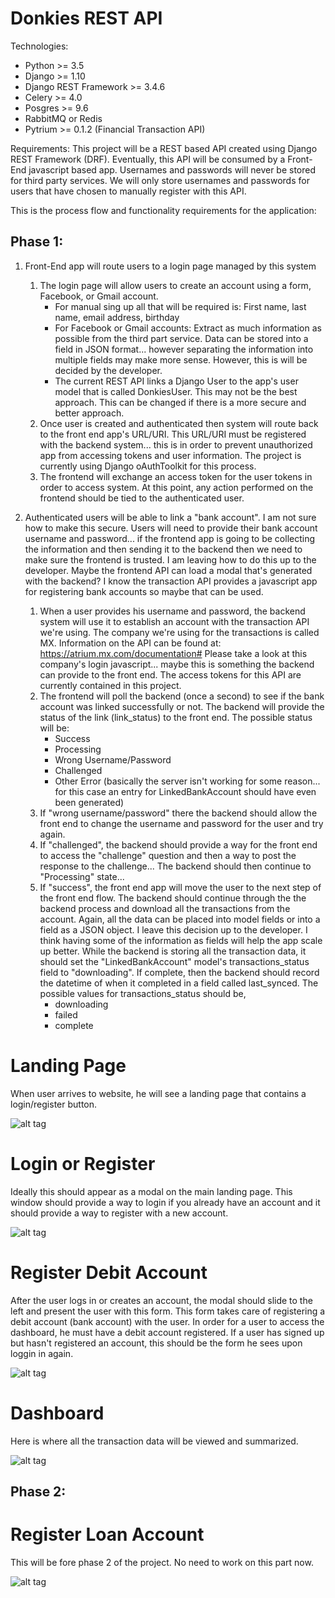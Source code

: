 # Donkies REST API

Technologies:
- Python >= 3.5
- Django >= 1.10
- Django REST Framework >= 3.4.6
- Celery >= 4.0
- Posgres >= 9.6
- RabbitMQ or Redis
- Pytrium >= 0.1.2 (Financial Transaction API)


Requirements:
This project will be a REST based API created using Django REST Framework (DRF).
Eventually, this API will be consumed by a Front-End javascript based app.
Usernames and passwords will never be stored for third party services. We will only store usernames and
passwords for users that have chosen to manually register with this API.

This is the process flow and functionality requirements for the application:

## Phase 1:
1. Front-End app will route users to a login page managed by this system
    1. The login page will allow users to create an account using a form, Facebook, or Gmail account.
        - For manual sing up all that will be required is:
        First name, last name, email address, birthday
        - For Facebook or Gmail accounts:
        Extract as much information as possible from the third part service.
        Data can be stored into a field in JSON format... however separating the information into multiple fields may make more sense. However, this is will be decided by the developer.
        - The current REST API links a Django User to the app's user model that is called DonkiesUser. This may not be the best approach. This can be changed if there is a more secure and better approach.
    2. Once user is created and authenticated then system will route back to the front end app's URL/URI. This URL/URI must be registered with the backend system... this is in order to prevent unauthorized app from accessing tokens and user information. The project is currently using Django oAuthToolkit for this process.
    3. The frontend will exchange an access token for the user tokens in order to access system. At this point, any action performed on the frontend should be tied to the authenticated user.

2. Authenticated users will be able to link a "bank account". I am not sure how to make this secure. Users will need to provide their bank account username and password... if the frontend app is going to be collecting the information and then sending it to the backend then we need to make sure the frontend is trusted. I am leaving how to do this up to the developer. Maybe the frontend API can load a modal that's generated with the backend? I know the transaction API provides a javascript app for registering bank accounts so maybe that can be used.
    1. When a user provides his username and password, the backend system will use it to establish an account with the transaction API we're using. The company we're using for the transactions is called MX. Information on the API can be found at: https://atrium.mx.com/documentation# Please take a look at this company's login javascript... maybe this is something the backend can provide to the front end. The access tokens for this API are currently contained in this project.
    2. The frontend will poll the backend (once a second) to see if the bank account was linked successfully or not. The backend will provide the status of the link (link_status) to the front end. The possible status will be:  
        - Success
        - Processing
        - Wrong Username/Password
        - Challenged
        - Other Error (basically the server isn't working for some reason... for this case an entry for LinkedBankAccount should have even been generated)
    3. If "wrong username/password" there the backend should allow the front end to change the username and password for the user and try again.
    4. If "challenged", the backend should provide a way for the front end to access the "challenge" question and then a way to post the response to the challenge... The backend should then continue to "Processing" state...
    6. If "success", the front end app will move the user to the next step of the front end flow. The backend should continue through the the backend process and download all the transactions from the account. Again, all the data can be placed into model fields or into a field as a JSON object. I leave this decision up to the developer. I think having some of the information as fields will help the app scale up better. While the backend is storing all the transaction data, it should set the "LinkedBankAccount" model's transactions_status field to "downloading". If complete, then the backend should record the datetime of when it completed in a field called last_synced. The possible values for transactions_status should be,
        - downloading
        - failed
        - complete

# Landing Page
When user arrives to website, he will see a landing page that contains a login/register button. 

![alt tag](https://github.com/aeria-io/DonkiesRestAPI/blob/master/readme_assets/Landing-1.png)

# Login or Register
Ideally this should appear as a modal on the main landing page. This window should provide a way to login if you already have an account and it should provide a way to register with a new account.

![alt tag](https://github.com/aeria-io/DonkiesRestAPI/blob/master/readme_assets/CreateAccount-2.png)

# Register Debit Account
After the user logs in or creates an account, the modal should slide to the left and present the user with this form. This form takes care of registering a debit account (bank account) with the user. In order for a user to access the dashboard, he must have a debit account registered. If a user has signed up but hasn't registered an account, this should be the form he sees upon loggin in again.

![alt tag](https://github.com/aeria-io/DonkiesRestAPI/blob/master/readme_assets/LinkBank-3.png)

# Dashboard
Here is where all the transaction data will be viewed and summarized.

![alt tag](https://github.com/aeria-io/DonkiesRestAPI/blob/master/readme_assets/DashBoard-5.png)


## Phase 2:

# Register Loan Account
This will be fore phase 2 of the project. No need to work on this part now.

![alt tag](https://github.com/aeria-io/DonkiesRestAPI/blob/master/readme_assets/LinkLender-4.png)



